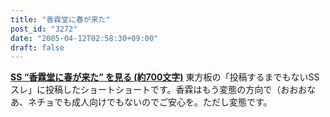 ```yaml
---
title: "香霖堂に春が来た"
post_id: "3272"
date: "2005-04-12T02:58:30+09:00"
draft: false
---
```



**[SS “香霖堂に春が来た” を見る (約700文字)](/tag/hentai-korin)** 東方板の「投稿するまでもないSSスレ」に投稿したショートショートです。香霖はもう変態の方向で（おおおな あ、ネチョでも成人向けでもないのでご安心を。ただし変態です。
